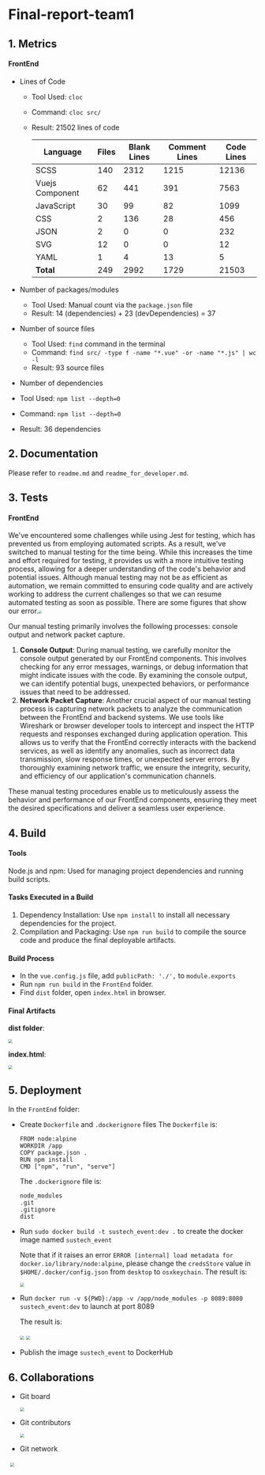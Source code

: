 # Final-report-team1

## 1. Metrics

#### FrontEnd

- Lines of Code 

  - Tool Used: `cloc`

  - Command: `cloc src/`

  - Result: 21502 lines of code

    | Language        | Files | Blank Lines | Comment Lines | Code Lines |
    | --------------- | ----- | ----------- | ------------- | ---------- |
    | SCSS            | 140   | 2312        | 1215          | 12136      |
    | Vuejs Component | 62    | 441         | 391           | 7563       |
    | JavaScript      | 30    | 99          | 82            | 1099       |
    | CSS             | 2     | 136         | 28            | 456        |
    | JSON            | 2     | 0           | 0             | 232        |
    | SVG             | 12    | 0           | 0             | 12         |
    | YAML            | 1     | 4           | 13            | 5          |
    | **Total**       | 249   | 2992        | 1729          | 21503      |

- Number of packages/modules 

  - Tool Used: Manual count via the `package.json` file
  - Result: 14 (dependencies) + 23 (devDependencies) = 37

- Number of source files

  - Tool Used: `find` command in the terminal
  - Command: `find src/ -type f -name "*.vue" -or -name "*.js" | wc -l`
  - Result: 93 source files

-  Number of dependencies

  - Tool Used: `npm list --depth=0`
  - Command: `npm list --depth=0`
  - Result: 36 dependencies

## 2. Documentation

Please refer to `readme.md` and `readme_for_developer.md`.

## 3. Tests

#### FrontEnd

We've encountered some challenges while using Jest for testing, which has prevented us from employing automated scripts. As a result, we've switched to manual testing for the time being. While this increases the time and effort required for testing, it provides us with a more intuitive testing process, allowing for a deeper understanding of the code's behavior and potential issues. Although manual testing may not be as efficient as automation, we remain committed to ensuring code quality and are actively working to address the current challenges so that we can resume automated testing as soon as possible. There are some figures that show our error.<img src="pics/test_error.png" style="zoom:40%;" />

Our manual testing primarily involves the following processes: console output and network packet capture.

1. **Console Output**: During manual testing, we carefully monitor the console output generated by our FrontEnd components. This involves checking for any error messages, warnings, or debug information that might indicate issues with the code. By examining the console output, we can identify potential bugs, unexpected behaviors, or performance issues that need to be addressed.
2. **Network Packet Capture**: Another crucial aspect of our manual testing process is capturing network packets to analyze the communication between the FrontEnd and backend systems. We use tools like Wireshark or browser developer tools to intercept and inspect the HTTP requests and responses exchanged during application operation. This allows us to verify that the FrontEnd correctly interacts with the backend services, as well as identify any anomalies, such as incorrect data transmission, slow response times, or unexpected server errors. By thoroughly examining network traffic, we ensure the integrity, security, and efficiency of our application's communication channels.

These manual testing procedures enable us to meticulously assess the behavior and performance of our FrontEnd components, ensuring they meet the desired specifications and deliver a seamless user experience.

## 4. Build

#### Tools

Node.js and npm: Used for managing project dependencies and running build scripts.

#### Tasks Executed in a Build

1. Dependency Installation: Use `npm install` to install all necessary dependencies for the project.
2. Compilation and Packaging: Use `npm run build` to compile the source code and produce the final deployable artifacts.

#### Build Process

- In the `vue.config.js` file, add `publicPath: './',` to `module.exports`
- Run `npm run build` in the `FrontEnd` folder.
- Find `dist` folder, open `index.html` in browser.

#### Final Artifacts

**dist folder**:

<img src="pics/build_dist.png" style="zoom:50%;" />

**index.html**:

<img src="pics/build_index.png" style="zoom:50%;" />

## 5. Deployment

In the `FrontEnd` folder:
- Create `Dockerfile` and `.dockerignore` files
  The `Dockerfile` is:
  ```
  FROM node:alpine
  WORKDIR /app
  COPY package.json .
  RUN npm install
  CMD ["npm", "run", "serve"]
  ```
  The `.dockerignore` file is:
  ```
  node_modules
  .git
  .gitignore
  dist
  ```
  
- Run `sudo docker build -t sustech_event:dev .` to create the docker image named `sustech_event`
  
  Note that if it raises an error `ERROR [internal] load metadata for docker.io/library/node:alpine`, please change the `credsStore` value in `$HOME/.docker/config.json` from `desktop` to `osxkeychain`.
  The result is:
  
  <img src="pics/dockerBuild.png" style="zoom:50%;" />
  
- Run `docker run -v ${PWD}:/app -v /app/node_modules -p 8089:8080 sustech_event:dev` to launch at port 8089

    The result is:

    <img src="pics/dockerRun.png" style="zoom:50%;" />

    <img src="pics/dockerSuccess.png" style="zoom:50%;" />

- Publish the image `sustech_event` to DockerHub

## 6. Collaborations

-   Git board

    <img src="pics/GitBoard.png" style="zoom:50%;" />

-   Git contributors

    <img src="pics/GitContributors.png" style="zoom:50%;" />

-   Git network

​	<img src="pics/GitNetwork.png" style="zoom:50%;" />

